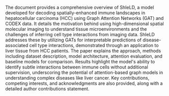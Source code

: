 The document provides a comprehensive overview of ShIeLD, a model developed for decoding spatially-enhanced immune landscapes in hepatocellular carcinoma (HCC) using Graph Attention Networks (GAT) and CODEX data. 
It details the motivation behind using high-dimensional spatial molecular imaging to understand tissue microenvironments and the challenges of inferring cell type interactions from imaging data. 
ShIeLD addresses these by utilizing GATs for interpretable predictions of disease-associated cell type interactions, demonstrated through an application to liver tissue from HCC patients. 
The paper explains the approach, methods including dataset description, model architecture, attention evaluation, and baseline models for comparison. 
Results highlight the model's ability to identify subtle interactions between immune cells without additional supervision, underscoring the potential of attention-based graph models in understanding complex diseases like liver cancer. 
Key contributions, competing interests, and acknowledgments are also provided, along with a detailed author contributions statement.
